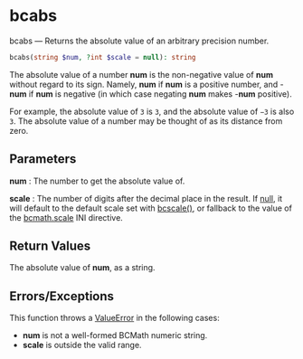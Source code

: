 # bcabs

bcabs — Returns the absolute value of an arbitrary precision number.

```php
bcabs(string $num, ?int $scale = null): string
```

The absolute value of a number __num__ is the non-negative value of __num__
without regard to its sign. Namely, __num__ if __num__ is a positive number,
and -__num__ if __num__ is negative (in which case negating __num__ makes
-__num__ positive).

For example, the absolute value of `3` is `3`, and the absolute value of
`−3` is also `3`. The absolute value of a number may be thought of as its
distance from zero.

## Parameters

__num__
: The number to get the absolute value of.

__scale__
: The number of digits after the decimal place in the result. If
  [null](https://www.php.net/reserved.constants#constant.null), it will default
  to the default scale set with [bcscale()](https://www.php.net/bcscale), or
  fallback to the value of the
  [bcmath.scale](https://www.php.net/bc.configuration#ini.bcmath.scale) INI
  directive.


## Return Values

The absolute value of __num__, as a string.


## Errors/Exceptions

This function throws a [ValueError](https://www.php.net/ValueError) in the
following cases:
  - __num__ is not a well-formed BCMath numeric string.
  - __scale__ is outside the valid range.
